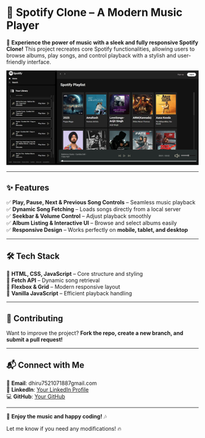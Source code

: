 
# **🎵 Spotify Clone – A Modern Music Player**  

🚀 **Experience the power of music with a sleek and fully responsive Spotify Clone!** This project recreates core Spotify functionalities, allowing users to browse albums, play songs, and control playback with a stylish and user-friendly interface.  

![Spotify Clone Preview](https://github.com/Dhirendra22vish/Spotify-Clone/blob/9ec144c8e11e85e0aeb462fe659427e671eca8d7/Screenshot_8-2-2025_143339_127.0.0.1.jpeg)   

---

## **✨ Features**  

✅ **Play, Pause, Next & Previous Song Controls** – Seamless music playback  
✅ **Dynamic Song Fetching** – Loads songs directly from a local server  
✅ **Seekbar & Volume Control** – Adjust playback smoothly  
✅ **Album Listing & Interactive UI** – Browse and select albums easily  
✅ **Responsive Design** – Works perfectly on **mobile, tablet, and desktop**  

---

## **🛠️ Tech Stack**  

🔹 **HTML, CSS, JavaScript** – Core structure and styling  
🔹 **Fetch API** – Dynamic song retrieval  
🔹 **Flexbox & Grid** – Modern responsive layout  
🔹 **Vanilla JavaScript** – Efficient playback handling  

---


## **🤝 Contributing**  

Want to improve the project? **Fork the repo, create a new branch, and submit a pull request!**  

---

## **📬 Connect with Me**  

📧 **Email**: dhiru7521071887gmail.com  
🔗 **LinkedIn**: [Your LinkedIn Profile](https://www.linkedin.com/in/dhirendra-vishwakarma-53259a292/)  
💻 **GitHub**: [Your GitHub](https://github.com/Dhirendra22vish)  

---

🚀 **Enjoy the music and happy coding!** 🎶  

Let me know if you need any modifications! 🔥

